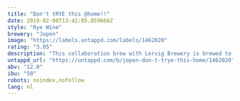 ```yaml
---
title: "Don't tRYE this @home!!"
date: 2019-02-08T13:41:05.059666Z
style: "Rye Wine"
brewery: "Jopen"
image: "https://labels.untappd.com/labels/1462020"
rating: "3.85"
description: "This collaboration brew with Lervig Brewery is brewed to honour a brewing grain that we both love: RYE. We like it so much that we decided to create a rye wine, in the barley wine-style. Full-bodied, sweet, strong, but with rye flavor characteristics. And believe it or not, this beer contains 70% rye malt! Don’t tRYE this @home!! "
untappd_url: "https://untappd.com/b/jopen-don-t-trye-this-home/1462020"
abv: "12.0"
ibu: "50"
robots: noindex,nofollow
lang: nl
---
```

